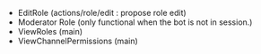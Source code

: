 - EditRole (actions/role/edit : propose role edit)
- Moderator Role (only functional when the bot is not in session.)
- ViewRoles (main)
- ViewChannelPermissions (main)